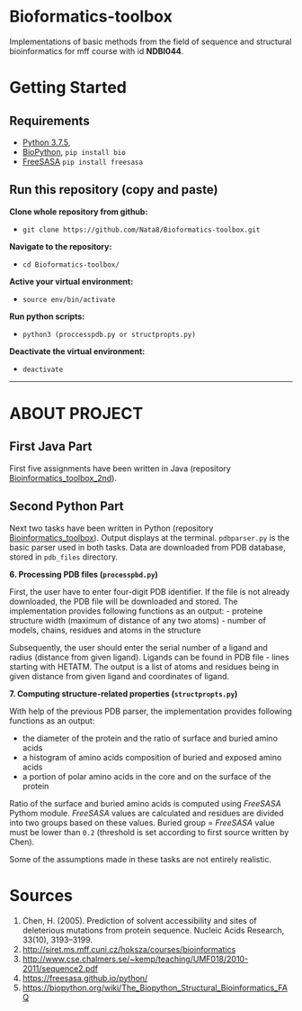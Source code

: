 # Bioformatics-toolbox

Implementations of basic methods from the field of sequence and structural
bioinformatics for mff course with id **NDBI044**.

# Getting Started

## Requirements
- [Python 3.7.5](https://www.python.org/),
- [BioPython](https://biopython.org/), `pip install bio`
- [FreeSASA](https://freesasa.github.io/python/) `pip install freesasa`

## Run this repository (copy and paste)


**Clone whole repository from github: <br />**
- `git clone https://github.com/Nata8/Bioformatics-toolbox.git` <br />

**Navigate to the repository: <br />**
- `cd Bioformatics-toolbox/` <br />

**Active your virtual environment: <br />**
- `source env/bin/activate` <br />

**Run python scripts: <br />**
- `python3 (proccesspdb.py or structpropts.py)` <br />

**Deactivate the virtual environment: <br />**
- `deactivate`  <br />

____________________________________________________________________________________________________________________________________________________________

# ABOUT PROJECT

## First Java Part

First five assignments have been written in Java (repository [Bioinformatics_toolbox_2nd](https://github.com/Nata8/Bioinformatics_toolbox_2nd)). 
 
## Second Python Part

Next two tasks have been written in Python (repository [Bioinformatics_toolbox](https://github.com/Nata8/Bioformatics-toolbox)). Output displays at the terminal.
`pdbparser.py` is the basic parser used in both tasks. Data are downloaded from PDB database, stored in `pdb_files` directory.

**6. Processing PDB files (`processpbd.py`)**

First, the user have to enter four-digit PDB identifier. If the file is not already downloaded,
the PDB file will be downloaded and stored. The implementation provides following functions as an output:
	- proteine structure width (maximum of distance of any two atoms)
	- number of models, chains, residues and atoms in the structure

Subsequently, the user should enter the serial number of a ligand and radius (distance from given ligand).
Ligands can be found in PDB file - lines starting with HETATM. The output is a list of atoms and residues
being in given distance from given ligand and coordinates of ligand.

**7. Computing structure-related properties (`structpropts.py`)**

With help of the previous PDB parser, the implementation provides following functions as an output:

- the diameter of the protein and the ratio of surface and buried amino acids
- a histogram of amino acids composition of buried and exposed amino acids
- a portion of polar amino acids in the core and on the surface of the protein

Ratio of the surface and buried amino acids is computed using *FreeSASA* Pythom module.
*FreeSASA* values are calculated and residues are divided into two groups based on these values.
Buried group = *FreeSASA* value must be lower than `0.2` (threshold is set according to first source written by Chen). 


Some of the assumptions made in these tasks are not entirely realistic.

# Sources
1. Chen, H. (2005). Prediction of solvent accessibility and sites of deleterious mutations from protein sequence. Nucleic Acids Research, 33(10), 3193–3199.
2. http://siret.ms.mff.cuni.cz/hoksza/courses/bioinformatics
3. http://www.cse.chalmers.se/~kemp/teaching/UMF018/2010-2011/sequence2.pdf
4. https://freesasa.github.io/python/
5. https://biopython.org/wiki/The_Biopython_Structural_Bioinformatics_FAQ
